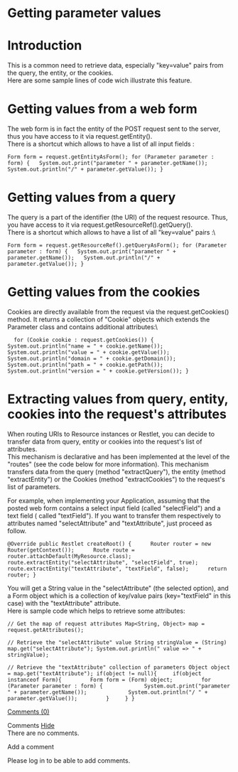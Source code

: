 Getting parameter values
========================

Introduction
============

This is a common need to retrieve data, especially "key=value" pairs
from the query, the entity, or the cookies.\
 Here are some sample lines of code wich illustrate this feature.

Getting values from a web form
==============================

The web form is in fact the entity of the POST request sent to the
server, thus you have access to it via request.getEntity().\
 There is a shortcut which allows to have a list of all input fields :

`Form form = request.getEntityAsForm(); for (Parameter parameter : form) {   System.out.print("parameter " + parameter.getName());   System.out.println("/" + parameter.getValue()); }`

Getting values from a query
===========================

The query is a part of the identifier (the URI) of the request resource.
Thus, you have access to it via request.getResourceRef().getQuery().\
 There is a shortcut which allows to have a list of all "key=value"
pairs :\

`Form form = request.getResourceRef().getQueryAsForm(); for (Parameter parameter : form) {   System.out.print("parameter " + parameter.getName());   System.out.println("/" + parameter.getValue()); }`

Getting values from the cookies
===============================

Cookies are directly available from the request via the
request.getCookies() method. It returns a collection of "Cookie" objects
which extends the Parameter class and contains additional attributes:\

`  for (Cookie cookie : request.getCookies()) {     System.out.println("name = " + cookie.getName());     System.out.println("value = " + cookie.getValue());     System.out.println("domain = " + cookie.getDomain());     System.out.println("path = " + cookie.getPath());     System.out.println("version = " + cookie.getVersion()); }`

Extracting values from query, entity, cookies into the request's attributes
===========================================================================

When routing URIs to Resource instances or Restlet, you can decide to
transfer data from query, entity or cookies into the request's list of
attributes.\
 This mechanism is declarative and has been implemented at the level of
the "routes" (see the code below for more information). This mechanism
transfers data from the query (method "extractQuery"), the entity
(method "extractEntity") or the Cookies (method "extractCookies") to the
request's list of parameters.

For example, when implementing your Application, assuming that the
posted web form contains a select input field (called "selectField") and
a text field ( called "textField"). If you want to transfer them
respectively to attributes named "selectAttribute" and "textAttribute",
just proceed as follow.

`@Override public Restlet createRoot() {      Router router = new Router(getContext());      Route route = router.attachDefault(MyResource.class);      route.extractEntity("selectAttribute", "selectField", true);      route.extractEntity("textAttribute", "textField", false);      return router; }`

You will get a String value in the "selectAttribute" (the selected
option), and a Form object which is a collection of key/value pairs
(key="textField" in this case) with the "textAttribute" attribute.\
 Here is sample code which helps to retrieve some attributes:

`// Get the map of request attributes Map<String, Object> map = request.getAttributes();`

`// Retrieve the "selectAttribute" value String stringValue = (String) map.get("selectAttribute"); System.out.println(" value => " + stringValue);`

`// Retrieve the "textAttribute" collection of parameters Object object = map.get("textAttribute"); if(object != null){     if(object instanceof Form){         Form form = (Form) object;         for (Parameter parameter : form) {             System.out.print("parameter " + parameter.getName());             System.out.println("/ " + parameter.getValue());         }     } }`

[Comments
(0)](http://web.archive.org/web/20101016100743/http://wiki.restlet.org/docs_1.1/13-restlet/27-restlet/58-restlet.html#)

Comments
[Hide](http://web.archive.org/web/20101016100743/http://wiki.restlet.org/docs_1.1/13-restlet/27-restlet/58-restlet.html#)
\
There are no comments.

Add a comment

Please log in to be able to add comments.
